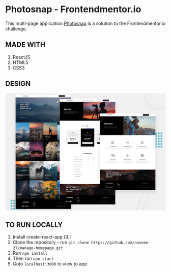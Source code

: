 # Photosnap - Frontendmentor.io

This multi-page application [Photosnap](https://photosnap-kohl.vercel.app/) is a solution to the Frontendmentor.io challenge.

## MADE WITH

1. ReactJS
2. HTML5
3. CSS3

## DESIGN

![Design preview for the Photosnap coding challenge](desktop-design.jpg)

## TO RUN LOCALLY

1. Install create-react-app CLI
1. Clone the repository - run `git clone https://github.com/naveen-27/manage-homepage.git`
1. Run `npm install`
1. Then run `npm start`
1. Goto `localhost:3000` to view to app
